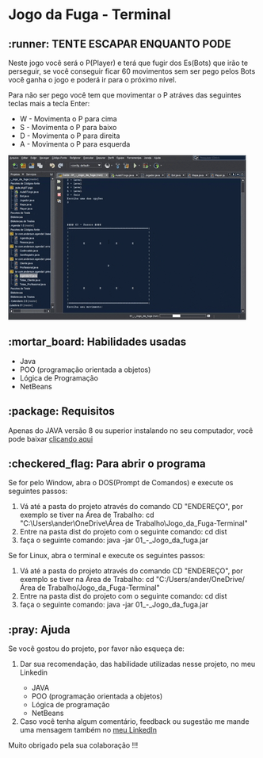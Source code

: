 <h1>Jogo da Fuga - Terminal</h1>

<h2>:runner: TENTE ESCAPAR ENQUANTO PODE</h2>
  <p>Neste jogo você será o P(Player) e terá que fugir dos Es(Bots) que irão te perseguir, se você conseguir ficar 60 movimentos sem ser pego pelos Bots você ganha o jogo e poderá ir para o próximo nível.</p>
  <p>Para não ser pego você tem que movimentar o P atráves das seguintes teclas mais a tecla Enter:</p>
  <ul>
    <li>W - Movimenta o P para cima</li>
    <li>S - Movimenta o P para baixo</li>
    <li>D - Movimenta o P para direita</li>
    <li>A - Movimenta o P para esquerda</li>
  </ul>
  <img src="Midia/jogofuga2.gif" alt="teste">
<h2>:mortar_board: Habilidades usadas</h2>
<ul>
  <li>Java</li>
  <li>  POO (programação orientada a objetos)</li>
  <li>Lógica de Programação</li>
  <li>NetBeans</li>
</ul>

<h2>:package: Requisitos</h2>
<p>Apenas do JAVA versão 8 ou superior instalando no seu computador, você pode baixar <a href="https://www.java.com/pt-BR/">clicando aqui</a></p>

<h2>:checkered_flag: Para abrir o programa</h2>
<p>Se for pelo Window, abra o DOS(Prompt de Comandos) e execute os seguintes passos:</p>
<ol>
  <li>Vá até a pasta do projeto através do comando CD "ENDEREÇO", por exemplo se tiver na Área de Trabalho: cd "C:\Users\ander\OneDrive\Área de Trabalho\Jogo_da_Fuga-Terminal"</li>
  <li>Entre na pasta dist do projeto com o seguinte comando: cd dist</li>
  <li>faça o seguinte comando: java -jar 01_-_Jogo_da_fuga.jar</li>
</ol>

<p>Se for Linux, abra o terminal e execute os seguintes passos:</p>
<ol>
  <li>Vá até a pasta do projeto através do comando CD "ENDEREÇO", por exemplo se tiver na Área de Trabalho: cd "C:/Users/ander/OneDrive/Área de Trabalho/Jogo_da_Fuga-Terminal"</li>
  <li>Entre na pasta dist do projeto com o seguinte comando: cd dist</li>
  <li>faça o seguinte comando: java -jar 01_-_Jogo_da_fuga.jar</li>
</ol>

<h2>:pray: Ajuda</h2>

  <p>
  Se você gostou do projeto, por favor não esqueça de:
  </p>
  
  <ol>
  <li>Dar sua recomendação, das habilidade utilizadas nesse projeto, no meu Linkedin</li>
    <ul>
      <li>  JAVA</li>
      <li>  POO (programação orientada a objetos)</li>
      <li>  Lógica de programação</li>
      <li>  NetBeans</li>
    </ul>
  <li>Caso você tenha algum comentário, feedback ou sugestão me mande uma mensagem também no <a href="linkedin.com/in/anderson-correia">meu LinkedIn</a></li>
  </ol>
  
  <p>
  Muito obrigado pela sua colaboração !!!
  </p>
